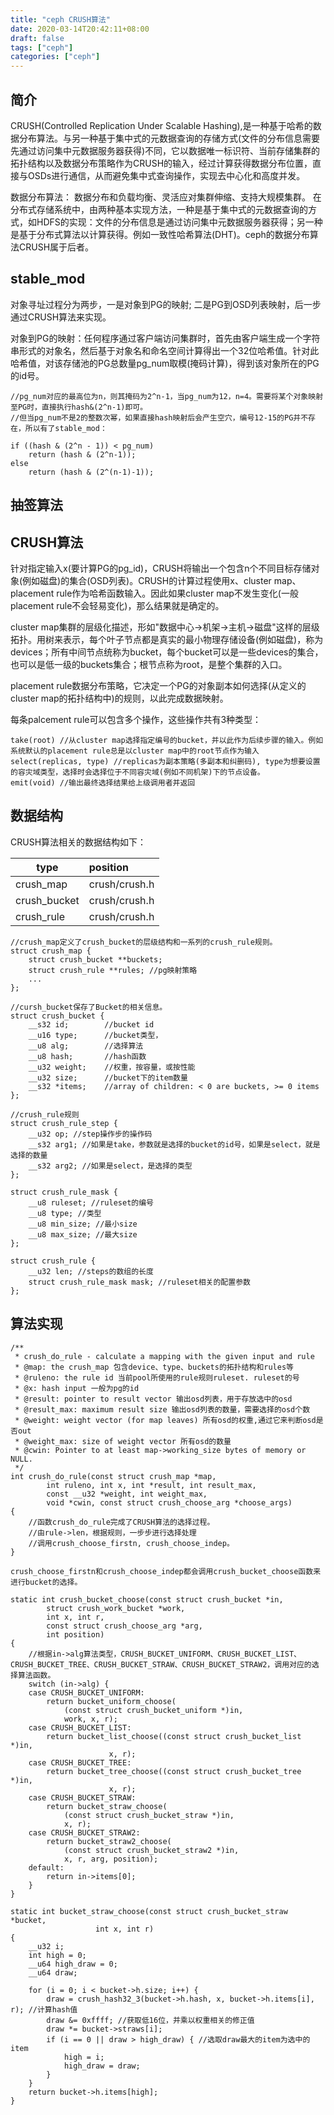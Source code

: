 ```yaml
---
title: "ceph CRUSH算法"
date: 2020-03-14T20:42:11+08:00
draft: false
tags: ["ceph"]
categories: ["ceph"]
---
```



## 简介

CRUSH(Controlled Replication Under Scalable Hashing),是一种基于哈希的数据分布算法。与另一种基于集中式的元数据查询的存储方式(文件的分布信息需要先通过访问集中元数据服务器获得)不同，它以数据唯一标识符、当前存储集群的拓扑结构以及数据分布策略作为CRUSH的输入，经过计算获得数据分布位置，直接与OSDs进行通信，从而避免集中式查询操作，实现去中心化和高度并发。

数据分布算法：
数据分布和负载均衡、灵活应对集群伸缩、支持大规模集群。
在分布式存储系统中，由两种基本实现方法，一种是基于集中式的元数据查询的方式，如HDFS的实现：文件的分布信息是通过访问集中元数据服务器获得；另一种是基于分布式算法以计算获得。例如一致性哈希算法(DHT)。ceph的数据分布算法CRUSH属于后者。


## stable_mod

对象寻址过程分为两步，一是对象到PG的映射; 二是PG到OSD列表映射，后一步通过CRUSH算法来实现。

对象到PG的映射：任何程序通过客户端访问集群时，首先由客户端生成一个字符串形式的对象名，然后基于对象名和命名空间计算得出一个32位哈希值。针对此哈希值，对该存储池的PG总数量pg_num取模(掩码计算)，得到该对象所在的PG的id号。

```
//pg_num对应的最高位为n，则其掩码为2^n-1，当pg_num为12，n=4。需要将某个对象映射至PG时，直接执行hash&(2^n-1)即可。
//但当pg_num不是2的整数次幂，如果直接hash映射后会产生空穴，编号12-15的PG并不存在，所以有了stable_mod：

if ((hash & (2^n - 1)) < pg_num)
    return (hash & (2^n-1));
else
    return (hash & (2^(n-1)-1));
```


## 抽签算法

## CRUSH算法

针对指定输入x(要计算PG的pg_id)，CRUSH将输出一个包含n个不同目标存储对象(例如磁盘)的集合(OSD列表)。CRUSH的计算过程使用x、cluster map、placement rule作为哈希函数输入。因此如果cluster map不发生变化(一般placement rule不会轻易变化)，那么结果就是确定的。

cluster map集群的层级化描述，形如"数据中心->机架->主机->磁盘"这样的层级拓扑。用树来表示，每个叶子节点都是真实的最小物理存储设备(例如磁盘)，称为devices；所有中间节点统称为bucket，每个bucket可以是一些devices的集合，也可以是低一级的buckets集合；根节点称为root，是整个集群的入口。

placement rule数据分布策略，它决定一个PG的对象副本如何选择(从定义的cluster map的拓扑结构中)的规则，以此完成数据映射。

每条palcement rule可以包含多个操作，这些操作共有3种类型：

```
take(root) //从cluster map选择指定编号的bucket，并以此作为后续步骤的输入。例如系统默认的placement rule总是以cluster map中的root节点作为输入
select(replicas, type) //replicas为副本策略(多副本和纠删码), type为想要设置的容灾域类型，选择时会选择位于不同容灾域(例如不同机架)下的节点设备。
emit(void) //输出最终选择结果给上级调用者并返回
```

## 数据结构

CRUSH算法相关的数据结构如下：

| type     		| position          |   
| ------------- |:------------------|
| crush_map		| crush/crush.h		|
| crush_bucket	| crush/crush.h		|
| crush_rule	| crush/crush.h		|

```
//crush_map定义了crush_bucket的层级结构和一系列的crush_rule规则。
struct crush_map {
    struct crush_bucket **buckets;
    struct crush_rule **rules; //pg映射策略
    ...
};

//cursh_bucket保存了Bucket的相关信息。
struct crush_bucket {
    __s32 id;        //bucket id
    __u16 type;      //bucket类型，
    __u8 alg;        //选择算法
    __u8 hash;       //hash函数
    __u32 weight;    //权重，按容量，或按性能
    __u32 size;      //bucket下的item数量
    __s32 *items;    //array of children: < 0 are buckets, >= 0 items
};

//crush_rule规则
struct crush_rule_step {
    __u32 op; //step操作步的操作码
    __s32 arg1; //如果是take，参数就是选择的bucket的id号，如果是select，就是选择的数量
    __s32 arg2; //如果是select，是选择的类型
};

struct crush_rule_mask {
    __u8 ruleset; //ruleset的编号
    __u8 type; //类型
    __u8 min_size; //最小size
    __u8 max_size; //最大size
};

struct crush_rule {
    __u32 len; //steps的数组的长度
    struct crush_rule_mask mask; //ruleset相关的配置参数
};

```

## 算法实现

```
/**
 * crush_do_rule - calculate a mapping with the given input and rule
 * @map: the crush_map 包含device、type、buckets的拓扑结构和rules等
 * @ruleno: the rule id 当前pool所使用的rule规则ruleset. ruleset的号
 * @x: hash input 一般为pg的id
 * @result: pointer to result vector 输出osd列表，用于存放选中的osd
 * @result_max: maximum result size 输出osd列表的数量，需要选择的osd个数
 * @weight: weight vector (for map leaves) 所有osd的权重,通过它来判断osd是否out
 * @weight_max: size of weight vector 所有osd的数量
 * @cwin: Pointer to at least map->working_size bytes of memory or NULL.
 */
int crush_do_rule(const struct crush_map *map,
        int ruleno, int x, int *result, int result_max,
        const __u32 *weight, int weight_max,
        void *cwin, const struct crush_choose_arg *choose_args)
{
    //函数crush_do_rule完成了CRUSH算法的选择过程。
    //由rule->len，根据规则，一步步进行选择处理
    //调用crush_choose_firstn, crush_choose_indep。
}

crush_choose_firstn和crush_choose_indep都会调用crush_bucket_choose函数来进行bucket的选择。

static int crush_bucket_choose(const struct crush_bucket *in,
        struct crush_work_bucket *work,
        int x, int r,
        const struct crush_choose_arg *arg,
        int position)
{
    //根据in->alg算法类型，CRUSH_BUCKET_UNIFORM、CRUSH_BUCKET_LIST、CRUSH_BUCKET_TREE、CRUSH_BUCKET_STRAW、CRUSH_BUCKET_STRAW2，调用对应的选择算法函数。
    switch (in->alg) {
    case CRUSH_BUCKET_UNIFORM:
        return bucket_uniform_choose(
            (const struct crush_bucket_uniform *)in,
            work, x, r);
    case CRUSH_BUCKET_LIST:
        return bucket_list_choose((const struct crush_bucket_list *)in,
                      x, r);
    case CRUSH_BUCKET_TREE:
        return bucket_tree_choose((const struct crush_bucket_tree *)in,
                      x, r);
    case CRUSH_BUCKET_STRAW:
        return bucket_straw_choose(
            (const struct crush_bucket_straw *)in,
            x, r);
    case CRUSH_BUCKET_STRAW2:
        return bucket_straw2_choose(
            (const struct crush_bucket_straw2 *)in,
            x, r, arg, position);
    default:
        return in->items[0];
    }
}

static int bucket_straw_choose(const struct crush_bucket_straw *bucket,
                   int x, int r)
{
    __u32 i;
    int high = 0; 
    __u64 high_draw = 0; 
    __u64 draw;

    for (i = 0; i < bucket->h.size; i++) {
        draw = crush_hash32_3(bucket->h.hash, x, bucket->h.items[i], r); //计算hash值
        draw &= 0xffff; //获取低16位，并乘以权重相关的修正值
        draw *= bucket->straws[i];
        if (i == 0 || draw > high_draw) { //选取draw最大的item为选中的item
            high = i;
            high_draw = draw;
        }
    }
    return bucket->h.items[high];
}

```

